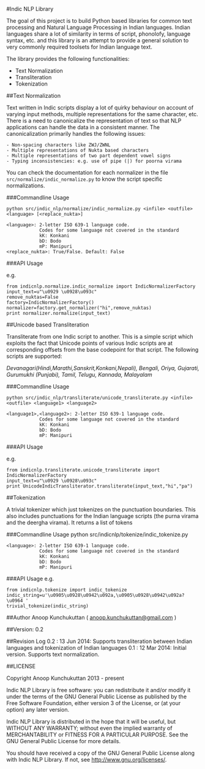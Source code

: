 #Indic NLP Library

The goal of this project is to build Python based libraries for common text processing and Natural Language Processing in Indian languages. Indian languages share a lot of similarity in terms of script, phonolofy, language syntax, etc. and this library is an attempt to provide a general solution to very commonly required toolsets for Indian language text. 

The library provides the following functionalities: 

- Text Normalization
- Transliteration
- Tokenization

##Text Normalization

Text written in Indic scripts display a lot of quirky behaviour on account of varying input methods, multiple representations for the same character, etc. There is a need to canonicalize the representation of text so that NLP applications can handle the data in a consistent manner. The canonicalization primarily handles the following issues: 

    - Non-spacing characters like ZWJ/ZWNL
    - Multiple representations of Nukta based characters 
    - Multiple representations of two part dependent vowel signs
    - Typing inconsistencies: e.g. use of pipe (|) for poorna virama

You can check the documentation for each normalizer in the file 
`src/normalize/indic_normalize.py` to know the script specific normalizations.    

###Commandline Usage

    python src/indic_nlp/normalize/indic_normalize.py <infile> <outfile> <language> [<replace_nukta>]
    
    <language>: 2-letter ISO 639-1 language code. 
                Codes for some language not covered in the standard
                kK: Konkani
                bD: Bodo
                mP: Manipuri
    <replace_nukta>: True/False. Default: False                

###API Usage

e.g.

    from indicnlp.normalize.indic_normalize import IndicNormalizerFactory
    input_text=u"\u0929 \u0928\u093c"
    remove_nuktas=False
    factory=IndicNormalizerFactory()
    normalizer=factory.get_normalizer("hi",remove_nuktas)
    print normalizer.normalize(input_text)

##Unicode based Transliteration 

Transliterate from one Indic script to another. This is a simple script which exploits the fact that Unicode points of various Indic scripts are at corresponding offsets from the base codepoint for that script. The following scripts are supported:

_Devanagari(Hindi,Marathi,Sanskrit,Konkani,Nepali), Bengali, Oriya, Gujarati, Gurumukhi (Punjabi), Tamil, Telugu, Kannada, Malayalam_

###Commandline Usage

    python src/indic_nlp/transliterate/unicode_transliterate.py <infile> <outfile> <language1> <language2>
    
    <language1>,<language2>: 2-letter ISO 639-1 language code. 
                Codes for some language not covered in the standard
                kK: Konkani
                bD: Bodo
                mP: Manipuri

###API Usage

e.g.

    from indicnlp.transliterate.unicode_transliterate import IndicNormalizerFactory
    input_text=u"\u0929 \u0928\u093c"
    print UnicodeIndicTransliterator.transliterate(input_text,"hi","pa")

##Tokenization 

A trivial tokenizer which just tokenizes on the punctuation boundaries. This also includes punctuations for the Indian language scripts (the purna virama and the deergha virama). It returns a list of tokens   

###Commandline Usage
    python src/indicnlp/tokenize/indic_tokenize.py <infile> <outfile> <language> 
    
    <language>: 2-letter ISO 639-1 language code. 
                Codes for some language not covered in the standard
                kK: Konkani
                bD: Bodo
                mP: Manipuri

###API Usage
e.g.

    from indicnlp.tokenize import indic_tokenize  
    indic_string=u'\u0905\u0928\u0942\u092a,\u0905\u0928\u0942\u092a?\u0964 '
    trivial_tokenize(indic_string)

##Author
Anoop Kunchukuttan ( anoop.kunchukuttan@gmail.com )

##Version: 0.2

##Revision Log
0.2 : 13 Jun 2014: Supports transliteration between Indian languages and tokenization of Indian languages 
0.1 : 12 Mar 2014: Initial version. Supports text normalization.

##LICENSE

Copyright Anoop Kunchukuttan 2013 - present
 
Indic NLP Library is free software: you can redistribute it and/or modify
it under the terms of the GNU General Public License as published by
the Free Software Foundation, either version 3 of the License, or
(at your option) any later version.

Indic NLP Library is distributed in the hope that it will be useful, 
but WITHOUT ANY WARRANTY; without even the implied warranty of 
MERCHANTABILITY or FITNESS FOR A PARTICULAR PURPOSE.  See the 
GNU General Public License for more details. 

You should have received a copy of the GNU General Public License 
along with Indic NLP Library.  If not, see <http://www.gnu.org/licenses/>.
